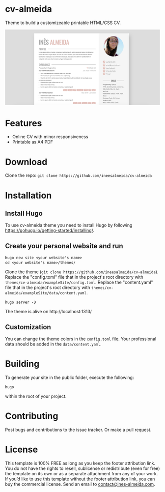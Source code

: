 # cv-almeida
Theme to build a customizeable printable HTML/CSS CV.

![Screenshot](images/screenshot_full.png)

# Features
 - Online CV with minor responsiveness
 - Printable as A4 PDF

# Download 
Clone the repo: `git clone https://github.com/ineesalmeida/cv-almeida`

# Installation
## Install Hugo
To use cv-almeida theme you need to install Hugo by following https://gohugo.io/getting-started/installing/.

## Create your personal website and run
```
hugo new site <your website's name>
cd <your website's name>/themes/
```
Clone the theme (`git clone https://github.com/ineesalmeida/cv-almeida`).
Replace the "config.toml" file that in the project's root directory with `themes/cv-almeida/exampleSite/config.toml`.
Replace the "content.yaml" file that in the project's root directory with `themes/cv-almeida/exampleSite/data/content.yaml`.
```
hugo server -D
```
The theme is alive on http://localhost:1313/ 

## Customization
You can change the theme colors in the `config.toml` file.
Your professional data should be added in the `data/content.yaml`.

# Building 
To generate your site in the public folder, execute the following:
```
hugo
```
within the root of your project.


# Contributing 
Post bugs and contributions to the issue tracker. Or make a pull request.

# License 
This template is 100% FREE as long as you keep the footer attribution link. You do not have the rights to resell, sublicense or redistribute (even for free) the template on its own or as a separate attachment from any of your work. If you’d like to use this template without the footer attribution link, you can buy the commercial license. Send an email to contact@ines-almeida.com.